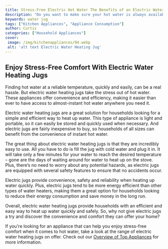 ```yaml
---
title: Stress-Free Electric Hot Water The Benefits of an Electric Water Heating Jug
description: "Do you want to make sure your hot water is always available Learn about the benefits of an electric water heating jug and how it can keep your supply of hot water stress-free all day long"
keywords: water jug
tags: ["Kitchen Appliances", "Appliance Consumption"]
author: Curtis
categories: ["Household Appliances"]
cover: 
 image: /img/kitchenappliances/94.webp
 alt: 'alt text Electric Water Heating Jug'
---
```

## Enjoy Stress-Free Comfort With Electric Water Heating Jugs 
Finding hot water at a reliable temperature, quickly and easily, can be a real hassle. But electric water heating jugs take the stress out of hot water. These appliances offer convenience and efficiency, making it easier than ever to have access to almost-instant hot water anywhere you need it.

Electric water heating jugs are a great solution for households looking for a simple and efficient way to heat up water. This type of appliance is light and portable, so it can easily be stored and quickly used when necessary. And electric jugs are fairly inexpensive to buy, so households of all sizes can benefit from the convenience of instant hot water.

The great thing about electric water heating jugs is that they are incredibly easy to use. All you have to do is fill the jug with cold water and plug it in. It will take only a few minutes for your water to reach the desired temperature – gone are the days of waiting around for water to heat up on the stove. Plus, there’s no need to worry about any potential hazards, as electric jugs are equipped with several safety features to ensure that no accidents occur. 

Electric jugs provide convenience, safety and reliability when heating up water quickly. Plus, electric jugs tend to be more energy efficient than other types of water heaters, making them a great option for households looking to reduce their energy consumption and save money in the long run.

Overall, electric water heating jugs provide households with an efficient and easy way to heat up water quickly and safely. So, why not give electric jugs a try and discover the convenience and comfort they can offer your home?

If you're looking for an appliance that can help you enjoy stress-free comfort when it comes to hot water, take a look at the range of electric water heating jugs on offer. Check out our [Overview of Top Appliances](./pages/appliance-overview) for more information.
